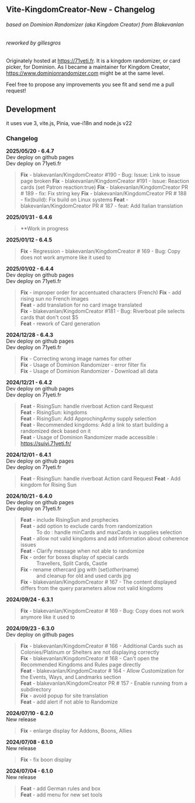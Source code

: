 ## Vite-KingdomCreator-New - Changelog
###### based on Dominion Randomizer (aka Kingdom Creator) from Blakevanlan
###### reworked by gillesgros

Originately hosted at https://71yeti.fr.
It is a kingdom randomizer, or card picker, for Dominion.
As I became a maintainer for Kingdom Creator, https://www.dominionrandomizer.com might be at the same level.

Feel free to propose any improvements you see fit and send me a pull request!

## Development
it uses vue 3, vite.js, Pinia, vue-i18n and node.js v22

### Changelog
**2025/05/20 - 6.4.7**  
Dev deploy on github pages  
Dev deploy on 71yeti.fr
>**Fix** - blakevanlan/KingdomCreator #190 - Bug: Issue: Link to issue page broken
>**Fix** - blakevanlan/KingdomCreator #191 - Issue: Reaction cards (set Patron reaction:true)
>**Fix** - blakevanlan/KingdomCreator PR # 189 - fix: Fix string key
>**Fix** - blakevanlan/KingdomCreator PR # 188 - fix(build): Fix build on Linux systems
>**Feat** - blakevanlan/KingdomCreator PR # 187 - feat: Add Italian translation

**2025/01/31 - 6.4.6**  
>**Work in progress

**2025/01/12 - 6.4.5**  
>**Fix** - Regression - blakevanlan/KingdomCreator # 169 - Bug: Copy does not work anymore like it used to

**2025/01/02 - 6.4.4**  
Dev deploy on github pages  
Dev deploy on 71yeti.fr
>**Fix** - improper order for accentuated characters (French)
>**Fix** - add rising sun no French images  
>**Feat** - add translation for no card image translated  
>**Fix** - blakevanlan/KingdomCreator #181 - Bug: Riverboat pile selects cards that don't cost $5  
>**Feat** - rework of Card generation 

**2024/12/28 - 6.4.3**  
Dev deploy on github pages  
Dev deploy on 71yeti.fr  
>**Fix** - Correcting wrong image names for other  
>**Fix** - Usage of Dominion Randomizer - error filter fix  
>**Fix** - Usage of Dominion Randomizer - Download all data  

**2024/12/21 - 6.4.2**  
Dev deploy on github pages  
Dev deploy on 71yeti.fr 
>**Feat** - RisingSun: handle riverboat Action card Request  
>**Feat** - RisingSun: kingdoms  
>**Feat** - RisingSun: Add ApprochingArmy supply selection  
>**Feat** - Recommended kingdoms: Add a link to start building a randomized deck based on it  
>**Feat** - Usage of Dominion Randomizer made accessible : https://suivi.71yeti.fr/  

**2024/12/01 - 6.4.1**  
Dev deploy on github pages  
Dev deploy on 71yeti.fr
>**Feat** - RisingSun: handle riverboat Action card Request
>**Feat** - Add kingdom for Rising Sun

**2024/10/21 - 6.4.0**  
Dev deploy on github pages  
Dev deploy on 71yeti.fr
>**Feat** - include RisingSun and prophecies  
>**Feat** - add option to exclude cards from randomization  
           To do : handle minCards and maxCards in supplies selection  
>**Feat** - allow not valid kingdoms and add information about coherence issues  
>**Feat** - Clarify message when not able to randomize  
>**Fix** - order for boxes display of special cards   
           Travellers, Split Cards, Castle  
>**Fix** - rename othercard jpg with (set)_other_(name)  
           and cleanup for old and used cards jpg  
>**Fix** - blakevanlan/KingdomCreator # 167 - The content displayed   differs from the query parameters allow not valid kingdoms  

**2024/09/24 - 6.3.1**  
>**Fix** - blakevanlan/KingdomCreator # 169 - Bug: Copy does not work anymore like it used to  

**2024/09/23 - 6.3.0**  
Dev deploy on github pages  
>**Fix** - blakevanlan/KingdomCreator # 166 - Additional Cards such as Colonies/Platinum or Shelters are not displaying correctly  
>**Fix** - blakevanlan/KingdomCreator # 168 - Can't open the Recommended Kingdoms and Rules page directly  
>**Feat** - blakevanlan/KingdomCreator # 164 - Allow Customization for the Events, Ways, and Landmarks section  
>**Feat** - blakevanlan/KingdomCreator PR # 157 - Enable running from a subdirectory  
>**Fix** - avoid popup for site translation  
>**Feat** - add alert if not able to Randomize  

**2024/07/10 - 6.2.0**  
New release  
>**Fix** - enlarge display for Addons, Boons, Allies  

**2024/07/08 - 6.1.0**  
New release  
>**Fix** - fix boon display  

**2024/07/04 - 6.1.0**  
New release  
>**Feat** - add German rules and box  
>**Feat** - add menu for new set tools  
